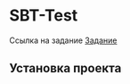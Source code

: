 # SBT-Test
Ссылка на задание [Задание](https://github.com/KonstantinPavlov/SBT-Test/blob/master/task.md "Задание")

## Установка проекта

